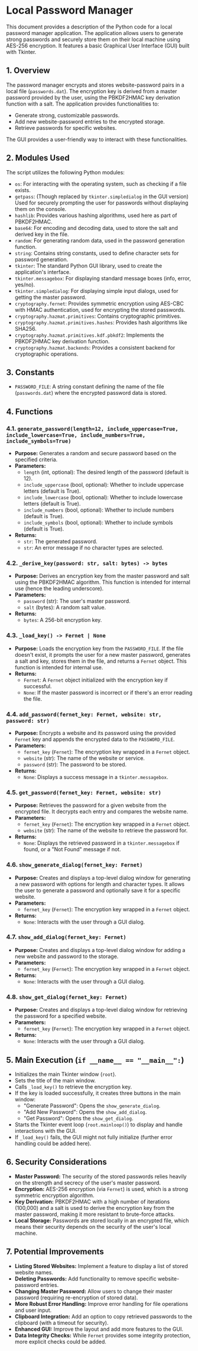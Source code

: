 # Local Password Manager

This document provides a description of the Python code for a local password manager application. The application allows users to generate strong passwords and securely store them on their local machine using AES-256 encryption. It features a basic Graphical User Interface (GUI) built with Tkinter.

## 1. Overview

The password manager encrypts and stores website-password pairs in a local file (`passwords.dat`). The encryption key is derived from a master password provided by the user, using the PBKDF2HMAC key derivation function with a salt. The application provides functionalities to:

- Generate strong, customizable passwords.
- Add new website-password entries to the encrypted storage.
- Retrieve passwords for specific websites.

The GUI provides a user-friendly way to interact with these functionalities.

## 2. Modules Used

The script utilizes the following Python modules:

- `os`: For interacting with the operating system, such as checking if a file exists.
- `getpass`: (Though replaced by `tkinter.simpledialog` in the GUI version) Used for securely prompting the user for passwords without displaying them on the console.
- `hashlib`: Provides various hashing algorithms, used here as part of PBKDF2HMAC.
- `base64`: For encoding and decoding data, used to store the salt and derived key in the file.
- `random`: For generating random data, used in the password generation function.
- `string`: Contains string constants, used to define character sets for password generation.
- `tkinter`: The standard Python GUI library, used to create the application's interface.
- `tkinter.messagebox`: For displaying standard message boxes (info, error, yes/no).
- `tkinter.simpledialog`: For displaying simple input dialogs, used for getting the master password.
- `cryptography.fernet`: Provides symmetric encryption using AES-CBC with HMAC authentication, used for encrypting the stored passwords.
- `cryptography.hazmat.primitives`: Contains cryptographic primitives.
- `cryptography.hazmat.primitives.hashes`: Provides hash algorithms like SHA256.
- `cryptography.hazmat.primitives.kdf.pbkdf2`: Implements the PBKDF2HMAC key derivation function.
- `cryptography.hazmat.backends`: Provides a consistent backend for cryptographic operations.

## 3. Constants

- `PASSWORD_FILE`: A string constant defining the name of the file (`passwords.dat`) where the encrypted password data is stored.

## 4. Functions

### 4.1. `generate_password(length=12, include_uppercase=True, include_lowercase=True, include_numbers=True, include_symbols=True)`

- **Purpose:** Generates a random and secure password based on the specified criteria.
- **Parameters:**
    - `length` (int, optional): The desired length of the password (default is 12).
    - `include_uppercase` (bool, optional): Whether to include uppercase letters (default is True).
    - `include_lowercase` (bool, optional): Whether to include lowercase letters (default is True).
    - `include_numbers` (bool, optional): Whether to include numbers (default is True).
    - `include_symbols` (bool, optional): Whether to include symbols (default is True).
- **Returns:**
    - `str`: The generated password.
    - `str`: An error message if no character types are selected.

### 4.2. `_derive_key(password: str, salt: bytes) -> bytes`

- **Purpose:** Derives an encryption key from the master password and salt using the PBKDF2HMAC algorithm. This function is intended for internal use (hence the leading underscore).
- **Parameters:**
    - `password` (str): The user's master password.
    - `salt` (bytes): A random salt value.
- **Returns:**
    - `bytes`: A 256-bit encryption key.

### 4.3. `_load_key() -> Fernet | None`

- **Purpose:** Loads the encryption key from the `PASSWORD_FILE`. If the file doesn't exist, it prompts the user for a new master password, generates a salt and key, stores them in the file, and returns a `Fernet` object. This function is intended for internal use.
- **Returns:**
    - `Fernet`: A `Fernet` object initialized with the encryption key if successful.
    - `None`: If the master password is incorrect or if there's an error reading the file.

### 4.4. `add_password(fernet_key: Fernet, website: str, password: str)`

- **Purpose:** Encrypts a website and its password using the provided `Fernet` key and appends the encrypted data to the `PASSWORD_FILE`.
- **Parameters:**
    - `fernet_key` (`Fernet`): The encryption key wrapped in a `Fernet` object.
    - `website` (str): The name of the website or service.
    - `password` (str): The password to be stored.
- **Returns:**
    - `None`: Displays a success message in a `tkinter.messagebox`.

### 4.5. `get_password(fernet_key: Fernet, website: str)`

- **Purpose:** Retrieves the password for a given website from the encrypted file. It decrypts each entry and compares the website name.
- **Parameters:**
    - `fernet_key` (`Fernet`): The encryption key wrapped in a `Fernet` object.
    - `website` (str): The name of the website to retrieve the password for.
- **Returns:**
    - `None`: Displays the retrieved password in a `tkinter.messagebox` if found, or a "Not Found" message if not.

### 4.6. `show_generate_dialog(fernet_key: Fernet)`

- **Purpose:** Creates and displays a top-level dialog window for generating a new password with options for length and character types. It allows the user to generate a password and optionally save it for a specific website.
- **Parameters:**
    - `fernet_key` (`Fernet`): The encryption key wrapped in a `Fernet` object.
- **Returns:**
    - `None`: Interacts with the user through a GUI dialog.

### 4.7. `show_add_dialog(fernet_key: Fernet)`

- **Purpose:** Creates and displays a top-level dialog window for adding a new website and password to the storage.
- **Parameters:**
    - `fernet_key` (`Fernet`): The encryption key wrapped in a `Fernet` object.
- **Returns:**
    - `None`: Interacts with the user through a GUI dialog.

### 4.8. `show_get_dialog(fernet_key: Fernet)`

- **Purpose:** Creates and displays a top-level dialog window for retrieving the password for a specified website.
- **Parameters:**
    - `fernet_key` (`Fernet`): The encryption key wrapped in a `Fernet` object.
- **Returns:**
    - `None`: Interacts with the user through a GUI dialog.

## 5. Main Execution (`if __name__ == "__main__":`)

- Initializes the main Tkinter window (`root`).
- Sets the title of the main window.
- Calls `_load_key()` to retrieve the encryption key.
- If the key is loaded successfully, it creates three buttons in the main window:
    - "Generate Password": Opens the `show_generate_dialog`.
    - "Add New Password": Opens the `show_add_dialog`.
    - "Get Password": Opens the `show_get_dialog`.
- Starts the Tkinter event loop (`root.mainloop()`) to display and handle interactions with the GUI.
- If `_load_key()` fails, the GUI might not fully initialize (further error handling could be added here).

## 6. Security Considerations

- **Master Password:** The security of the stored passwords relies heavily on the strength and secrecy of the user's master password.
- **Encryption:** AES-256 encryption (via `Fernet`) is used, which is a strong symmetric encryption algorithm.
- **Key Derivation:** PBKDF2HMAC with a high number of iterations (100,000) and a salt is used to derive the encryption key from the master password, making it more resistant to brute-force attacks.
- **Local Storage:** Passwords are stored locally in an encrypted file, which means their security depends on the security of the user's local machine.

## 7. Potential Improvements

- **Listing Stored Websites:** Implement a feature to display a list of stored website names.
- **Deleting Passwords:** Add functionality to remove specific website-password entries.
- **Changing Master Password:** Allow users to change their master password (requiring re-encryption of stored data).
- **More Robust Error Handling:** Improve error handling for file operations and user input.
- **Clipboard Integration:** Add an option to copy retrieved passwords to the clipboard (with a timeout for security).
- **Enhanced GUI:** Improve the layout and add more features to the GUI.
- **Data Integrity Checks:** While `Fernet` provides some integrity protection, more explicit checks could be added.
